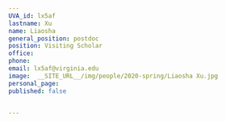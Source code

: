 ```yaml
---
UVA_id: lx5af
lastname: Xu
name: Liaosha
general_position: postdoc
position: Visiting Scholar
office: 
phone: 
email: lx5af@virginia.edu
image:  __SITE_URL__/img/people/2020-spring/Liaosha Xu.jpg
personal_page:
published: false


---
```

